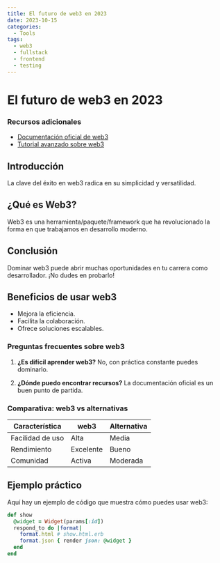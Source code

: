 ```yaml
---
title: El futuro de web3 en 2023
date: 2023-10-15
categories: 
  - Tools
tags:
  - web3
  - fullstack
  - frontend
  - testing
---
```


# El futuro de web3 en 2023

### Recursos adicionales

- [Documentación oficial de web3](https://example.com)
- [Tutorial avanzado sobre web3](https://example.com/tutorial)

## Introducción

La clave del éxito en web3 radica en su simplicidad y versatilidad.

## ¿Qué es Web3?

Web3 es una herramienta/paquete/framework que ha revolucionado la forma en que trabajamos en desarrollo moderno.

## Conclusión

Dominar web3 puede abrir muchas oportunidades en tu carrera como desarrollador. ¡No dudes en probarlo!

## Beneficios de usar web3

- Mejora la eficiencia.
- Facilita la colaboración.
- Ofrece soluciones escalables.

### Preguntas frecuentes sobre web3

1. **¿Es difícil aprender web3?**
   No, con práctica constante puedes dominarlo.

2. **¿Dónde puedo encontrar recursos?**
   La documentación oficial es un buen punto de partida.

### Comparativa: web3 vs alternativas

| Característica | web3 | Alternativa |
|---------------|-------------|------------|
| Facilidad de uso | Alta | Media |
| Rendimiento | Excelente | Bueno |
| Comunidad | Activa | Moderada |

## Ejemplo práctico

Aquí hay un ejemplo de código que muestra cómo puedes usar web3:

```ruby
def show
  @widget = Widget(params[:id])
  respond_to do |format|
    format.html # show.html.erb
    format.json { render json: @widget }
  end
end
```